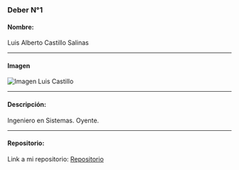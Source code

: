 ### Deber N°1

#### Nombre: 
Luis Alberto Castillo Salinas

***

#### Imagen
![Imagen Luis Castillo](https://scontent-iad3-1.xx.fbcdn.net/v/t1.0-9/13428034_548334242004932_2255882087242890904_n.jpg?oh=47b8c46729caea9013cd31966d857cc4&oe=58673A13 "Luis Castillo")

***

#### Descripción:
Ingeniero en Sistemas. Oyente.

***

#### Repositorio:
Link a mi repositorio: [Repositorio](https://github.com/luisbeto/Tec_Web_Js_2016_B)